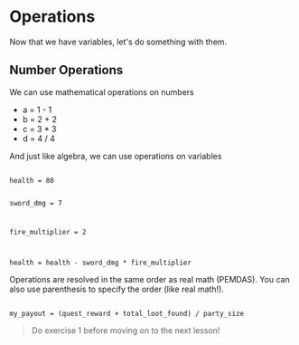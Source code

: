 # Operations

Now that we have variables, let's do something with them.

## Number Operations
We can use mathematical operations on numbers
- a = 1 - 1
- b = 2 + 2
- c = 3 * 3
- d = 4 / 4

And just like algebra, we can use operations on variables

<code>
health = 80

sword_dmg = 7

fire_multiplier = 2

health = health - sword_dmg * fire_multiplier
</code>

Operations are resolved in the same order as real math (PEMDAS). You can also use parenthesis to specify the order (like real math!).

<code>
my_payout = (quest_reward + total_loot_found) / party_size
</code>

> Do exercise 1 before moving on to the next lesson!